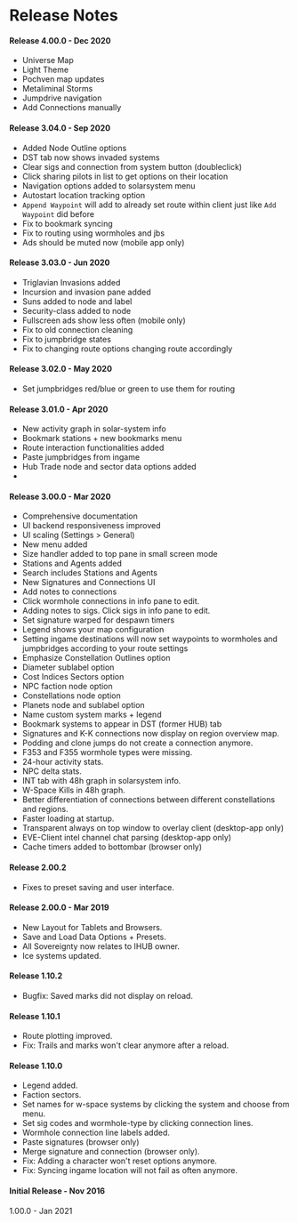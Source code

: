 # Release Notes

#### Release 4.00.0 - Dec 2020
 - Universe Map
 - Light Theme
 - Pochven map updates
 - Metaliminal Storms
 - Jumpdrive navigation 
 - Add Connections manually

#### Release 3.04.0 - Sep 2020
 - Added Node Outline options 
 - DST tab now shows invaded systems 
 - Clear sigs and connection from system button (doubleclick)
 - Click sharing pilots in list to get options on their location
 - Navigation options added to solarsystem menu 
 - Autostart location tracking option 
 - `Append Waypoint` will add to already set route within client just like `Add Waypoint` did before 
 - Fix to bookmark syncing 
 - Fix to routing using wormholes and jbs 
 - Ads should be muted now (mobile app only)

#### Release 3.03.0 - Jun 2020
 - Triglavian Invasions added  
 - Incursion and invasion pane added  
 - Suns added to node and label  
 - Security-class added to node  
 - Fullscreen ads show less often (mobile only) 
 - Fix to old connection cleaning  
 - Fix to jumpbridge states
 - Fix to changing route options changing route accordingly

#### Release 3.02.0 - May 2020
 - Set jumpbridges red/blue or green to use them for routing

#### Release 3.01.0 - Apr 2020
- New activity graph in solar-system info
- Bookmark stations + new bookmarks menu
- Route interaction functionalities added
- Paste jumpbridges from ingame
- Hub Trade node and sector data options added
- 
#### Release 3.00.0 - Mar 2020
- Comprehensive documentation
- UI backend responsiveness improved
- UI scaling (Settings > General)
- New menu added
- Size handler added to top pane in small screen mode
- Stations and Agents added
- Search includes Stations and Agents
- New Signatures and Connections UI
- Add notes to connections
- Click wormhole connections in info pane to edit.
- Adding notes to sigs. Click sigs in info pane to edit.
- Set signature warped for despawn timers
- Legend shows your map configuration
- Setting ingame destinations will now set waypoints to wormholes and jumpbridges according to your route settings
- Emphasize Constellation Outlines option
- Diameter sublabel option
- Cost Indices Sectors option
- NPC faction node option
- Constellations node option
- Planets node and sublabel option
- Name custom system marks + legend
- Bookmark systems to appear in DST (former HUB) tab
- Signatures and K-K connections now display on region overview map.
- Podding and clone jumps do not create a connection anymore.
- F353 and F355 wormhole types were missing.
- 24-hour activity stats.
- NPC delta stats.
- INT tab with 48h graph in solarsystem info.
- W-Space Kills in 48h graph.
- Better differentiation of connections between different constellations and regions.
- Faster loading at startup.
- Transparent always on top window to overlay client (desktop-app only)
- EVE-Client intel channel chat parsing (desktop-app only)
- Cache timers added to bottombar (browser only)

#### Release 2.00.2
- Fixes to preset saving and user interface.

#### Release 2.00.0 - Mar 2019
- New Layout for Tablets and Browsers.
- Save and Load Data Options + Presets.
- All Sovereignty now relates to IHUB owner.
- Ice systems updated.

#### Release 1.10.2
- Bugfix: Saved marks did not display on reload.

#### Release 1.10.1
- Route plotting improved.
- Fix: Trails and marks won't clear anymore after a reload.

#### Release 1.10.0
- Legend added.
- Faction sectors.
- Set names for w-space systems by clicking the system and choose from menu.
- Set sig codes and wormhole-type by clicking connection lines.
- Wormhole connection line labels added.
- Paste signatures (browser only)
- Merge signature and connection (browser only).
- Fix: Adding a character won't reset options anymore.
- Fix: Syncing ingame location will not fail as often anymore.

#### Initial Release - Nov 2016
1.00.0 - Jan 2021
<!--stackedit_data:
eyJoaXN0b3J5IjpbMjAwNTUwNTc1MiwxMzczMTk5NDkwLDEzMj
IzNzcyODksLTE3MTM1NDE4ODAsLTE1ODMwODIzNDMsNzYyMTQz
ODk3LDE4ODM0ODU2OCw2MzY5ODIyNDgsMTE0NjExNTk5MiwxMz
k3MTQ5NTUyLC01OTk2OTk5NjQsMTY5MTEyMzcwNCwxMTU1MTMz
OTg0LC0xMTExNzYwOTYxLDMxNTU5NzY2Myw5OTk1MTQzODMsMj
AyOTMwMjA1MywtMzc4MTUwOTU3LC04MDExNTA0ODEsMjExODA4
ODg3XX0=
-->